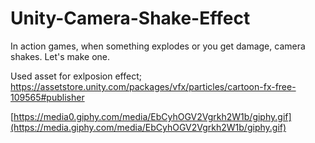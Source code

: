 # Unity-Camera-Shake-Effect
In action games, when something explodes or you get damage, camera shakes. Let's make one.

Used asset for exlposion effect;
https://assetstore.unity.com/packages/vfx/particles/cartoon-fx-free-109565#publisher

[https://media0.giphy.com/media/EbCyhOGV2Vgrkh2W1b/giphy.gif](https://media.giphy.com/media/EbCyhOGV2Vgrkh2W1b/giphy.gif)
